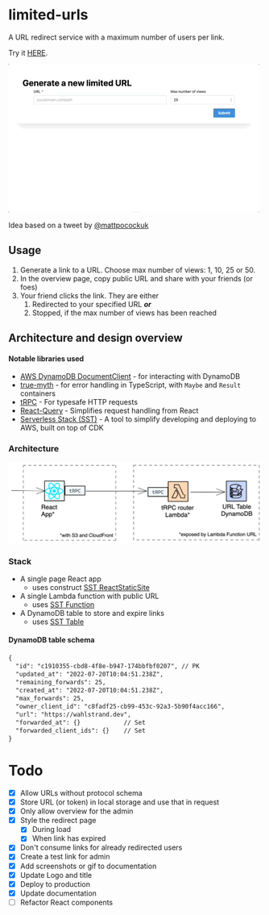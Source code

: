 # limited-urls
A URL redirect service with a maximum number of users per link.

Try it [HERE](https://d2lwq4ke0bh45y.cloudfront.net/). 

![scenario](docs/limited-urls.gif)

Idea based on a tweet by [@mattpocockuk](https://twitter.com/mattpocockuk)

## Usage
1. Generate a link to a URL. Choose max number of views: 1, 10, 25 or 50.
2. In the overview page, copy public URL and share with your friends (or foes)
3. Your friend clicks the link. They are either
   1. Redirected to your specified URL **_or_**
   2. Stopped, if the max number of views has been reached

## Architecture and design overview

#### Notable libraries used
* [AWS DynamoDB DocumentClient](https://docs.aws.amazon.com/AWSJavaScriptSDK/latest/AWS/DynamoDB/DocumentClient.html) - for interacting with DynamoDB
* [true-myth](https://github.com/true-myth/true-myth) - for error handling in TypeScript, with `Maybe` and `Result` containers
* [tRPC](https://trpc.io) - For typesafe HTTP requests
* [React-Query](https://tanstack.com/query/v4/) - Simplifies request handling from React
* [Serverless Stack (SST)](https://sst.dev/) - A tool to simplify developing and deploying to AWS, built on top of CDK

### Architecture

![overview](docs/overview.png)

### Stack
- A single page React app 
  - uses construct [SST ReactStaticSite](https://docs.sst.dev/constructs/ReactStaticSite)
- A single Lambda function with public URL 
  - uses [SST Function](https://docs.sst.dev/constructs/Function)
- A DynamoDB table to store and expire links 
  - uses [SST Table](https://docs.sst.dev/constructs/Table)

    
#### DynamoDB table schema
```
{
  "id": "c1910355-cbd8-4f8e-b947-174bbfbf0207", // PK
  "updated_at": "2022-07-20T10:04:51.238Z",
  "remaining_forwards": 25,
  "created_at": "2022-07-20T10:04:51.238Z",
  "max_forwards": 25,
  "owner_client_id": "c8fadf25-cb99-453c-92a3-5b90f4acc166",
  "url": "https://wahlstrand.dev",
  "forwarded_at": {}            // Set
  "forwarded_client_ids": {}    // Set
}
```

# Todo
* [x] Allow URLs without protocol schema
* [x] Store URL (or token) in local storage and use that in request
* [x] Only allow overview for the admin
* [x] Style the redirect page
  * [x] During load
  * [x] When link has expired
* [x] Don't consume links for already redirected users
* [x] Create a test link for admin
* [x] Add screenshots or gif to documentation
* [x] Update Logo and title
* [x] Deploy to production
* [x] Update documentation
* [ ] Refactor React components
